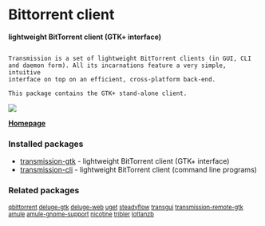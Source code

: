 # Bittorrent client

__lightweight BitTorrent client (GTK+ interface)__

```

Transmission is a set of lightweight BitTorrent clients (in GUI, CLI
and daemon form). All its incarnations feature a very simple, intuitive
interface on top on an efficient, cross-platform back-end.

This package contains the GTK+ stand-alone client.

```

![](https://screenshots.debian.net/thumbnail/transmission-gtk/)


 **[Homepage](http://www.transmissionbt.com/)**

### Installed packages

* [transmission-gtk](https://packages.debian.org/jessie/transmission-gtk) - lightweight BitTorrent client (GTK+ interface)
* [transmission-cli](https://packages.debian.org/jessie/transmission-cli) - lightweight BitTorrent client (command line programs)

### Related packages

<sub> [qbittorrent](https://packages.debian.org/jessie/qbittorrent) [deluge-gtk](https://packages.debian.org/jessie/deluge-gtk) [deluge-web](https://packages.debian.org/jessie/deluge-web) [uget](https://packages.debian.org/jessie/uget) [steadyflow](https://packages.debian.org/jessie/steadyflow) [transgui](https://packages.debian.org/jessie/transgui) [transmission-remote-gtk](https://packages.debian.org/jessie/transmission-remote-gtk) [amule](https://packages.debian.org/jessie/amule) [amule-gnome-support](https://packages.debian.org/jessie/amule-gnome-support) [nicotine](https://packages.debian.org/jessie/nicotine) [tribler](https://packages.debian.org/jessie/tribler) [lottanzb](https://packages.debian.org/jessie/lottanzb)  </sub>

